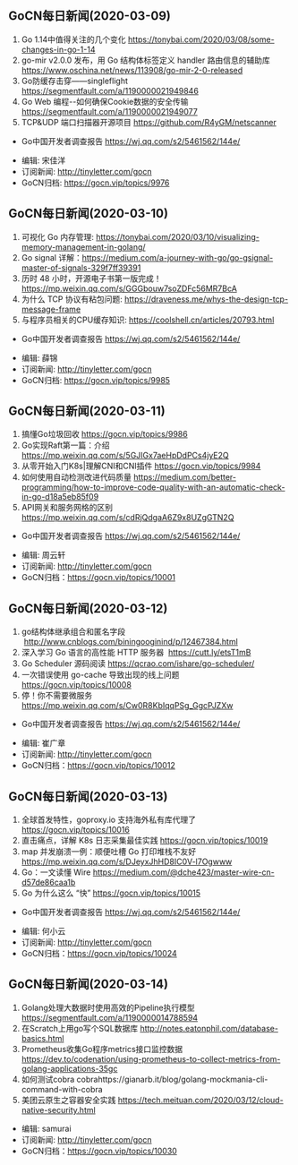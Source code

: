 ## GoCN每日新闻(2020-03-09)

1. Go 1.14中值得关注的几个变化 https://tonybai.com/2020/03/08/some-changes-in-go-1-14
2. go-mir v2.0.0 发布，用 Go 结构体标签定义 handler 路由信息的辅助库 https://www.oschina.net/news/113908/go-mir-2-0-released
3. Go防缓存击穿——singleflight https://segmentfault.com/a/1190000021949846
4. Go Web 编程--如何确保Cookie数据的安全传输 https://segmentfault.com/a/1190000021949077
5. TCP&UDP 端口扫描器开源项目 https://github.com/R4yGM/netscanner

* Go中国开发者调查报告 https://wj.qq.com/s2/5461562/144e/

- 编辑: 宋佳洋
- 订阅新闻: http://tinyletter.com/gocn
- GoCN归档: https://gocn.vip/topics/9976

## GoCN每日新闻(2020-03-10)

1. 可视化 Go 内存管理: https://tonybai.com/2020/03/10/visualizing-memory-management-in-golang/ 
2. Go signal 详解：https://medium.com/a-journey-with-go/go-gsignal-master-of-signals-329f7ff39391
3. 历时 48 小时，开源电子书<TiDB in Action>第一版完成！https://mp.weixin.qq.com/s/GGGbouw7soZDFc56MR7BcA
4. 为什么 TCP 协议有粘包问题: https://draveness.me/whys-the-design-tcp-message-frame 
5. 与程序员相关的CPU缓存知识: https://coolshell.cn/articles/20793.html 

* Go中国开发者调查报告 https://wj.qq.com/s2/5461562/144e/

- 编辑: 薛锦
- 订阅新闻: http://tinyletter.com/gocn
- GoCN归档: https://gocn.vip/topics/9985

## GoCN每日新闻(2020-03-11)

1. 搞懂Go垃圾回收 https://gocn.vip/topics/9986
2. Go实现Raft第一篇：介绍 https://mp.weixin.qq.com/s/5GJIGx7aeHpDdPCs4jyE2Q
3. 从零开始入门K8s|理解CNI和CNI插件 https://gocn.vip/topics/9984
4. 如何使用自动检测改进代码质量 https://medium.com/better-programming/how-to-improve-code-quality-with-an-automatic-check-in-go-d18a5eb85f09
5. API网关和服务网格的区别 https://mp.weixin.qq.com/s/cdRjQdgaA6Z9x8UZgGTN2Q

* Go中国开发者调查报告 https://wj.qq.com/s2/5461562/144e/

- 编辑: 周云轩
- 订阅新闻: http://tinyletter.com/gocn
- GoCN归档：https://gocn.vip/topics/10001


## GoCN每日新闻(2020-03-12)

1.  go结构体继承组合和匿名字段   http://www.cnblogs.com/biningooginind/p/12467384.html
2.  深入学习 Go 语言的高性能 HTTP 服务器   https://cutt.ly/etsT1mB
3. Go Scheduler 源码阅读 https://qcrao.com/ishare/go-scheduler/
4.  一次错误使用 go-cache 导致出现的线上问题  https://gocn.vip/topics/10008
5.  停！你不需要微服务 https://mp.weixin.qq.com/s/Cw0R8KbIqqPSg_GgcPJZXw

* Go中国开发者调查报告 https://wj.qq.com/s2/5461562/144e/

- 编辑: 崔广章
- 订阅新闻: http://tinyletter.com/gocn
- GoCN归档：https://gocn.vip/topics/10012

## GoCN每日新闻(2020-03-13)

1. 全球首发特性，goproxy.io 支持海外私有库代理了 https://gocn.vip/topics/10016
2. 直击痛点，详解 K8s 日志采集最佳实践 https://gocn.vip/topics/10019
3. map 并发崩溃一例：顺便吐槽 Go 打印堆栈不友好 https://mp.weixin.qq.com/s/DJeyxJhHD8IC0V-l7Ogwww
4. Go：一文读懂 Wire https://medium.com/@dche423/master-wire-cn-d57de86caa1b
5. Go 为什么这么 “快” https://gocn.vip/topics/10015

* Go中国开发者调查报告 https://wj.qq.com/s2/5461562/144e/

- 编辑: 何小云
- 订阅新闻: http://tinyletter.com/gocn
- GoCN归档：https://gocn.vip/topics/10024

## GoCN每日新闻(2020-03-14)

1. Golang处理大数据时使用高效的Pipeline执行模型 https://segmentfault.com/a/1190000014788594
2. 在Scratch上用go写个SQL数据库  http://notes.eatonphil.com/database-basics.html
3. Prometheus收集Go程序metrics接口监控数据 https://dev.to/codenation/using-prometheus-to-collect-metrics-from-golang-applications-35gc
4. 如何测试cobra cobrahttps://gianarb.it/blog/golang-mockmania-cli-command-with-cobra
5. 美团云原生之容器安全实践 https://tech.meituan.com/2020/03/12/cloud-native-security.html

- 编辑: samurai
- 订阅新闻: http://tinyletter.com/gocn
- GoCN归档：https://gocn.vip/topics/10030
